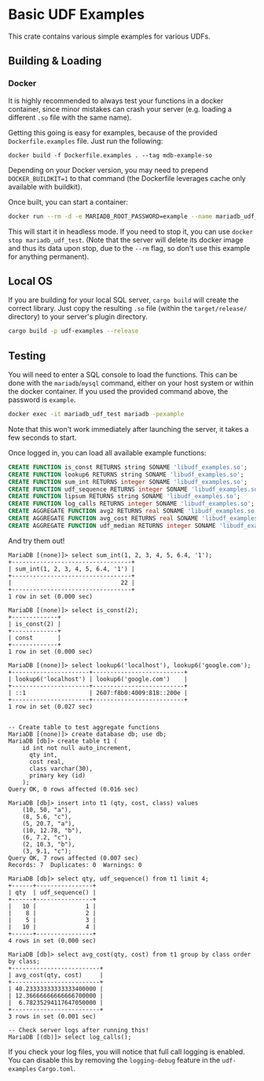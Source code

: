 # Basic UDF Examples

This crate contains various simple examples for various UDFs.

## Building & Loading

### Docker

It is highly recommended to always test your functions in a docker container,
since minor mistakes can crash your server (e.g. loading a different `.so` file
with the same name).

Getting this going is easy for examples, because of the provided
`Dockerfile.examples` file. Just run the following:

```shell
docker build -f Dockerfile.examples . --tag mdb-example-so
```

Depending on your Docker version, you may need to prepend `DOCKER_BUILDKIT=1` to
that command (the Dockerfile leverages cache only available with buildkit).

Once built, you can start a container:

```bash
docker run --rm -d -e MARIADB_ROOT_PASSWORD=example --name mariadb_udf_test mdb-example-so
```

This will start it in headless mode. If you need to stop it, you can use
`docker stop mariadb_udf_test`. (Note that the server will delete its docker image
and thus its data upon stop, due to the `--rm` flag, so don't use this example
for anything permanent).

## Local OS

If you are building for your local SQL server, `cargo build` will create the
correct library. Just copy the resulting `.so` file (within the
`target/release/` directory) to your server's plugin directory.

```bash
cargo build -p udf-examples --release
```

## Testing

You will need to enter a SQL console to load the functions. This can be done
with the `mariadb`/`mysql` command, either on your host system or within the
docker container. If you used the provided command above, the password
is `example`.

```sh
docker exec -it mariadb_udf_test mariadb -pexample
```

Note that this won't work immediately after launching the server, it takes a few
seconds to start.

Once logged in, you can load all available example functions:

```sql
CREATE FUNCTION is_const RETURNS string SONAME 'libudf_examples.so';
CREATE FUNCTION lookup6 RETURNS string SONAME 'libudf_examples.so';
CREATE FUNCTION sum_int RETURNS integer SONAME 'libudf_examples.so';
CREATE FUNCTION udf_sequence RETURNS integer SONAME 'libudf_examples.so';
CREATE FUNCTION lipsum RETURNS string SONAME 'libudf_examples.so';
CREATE FUNCTION log_calls RETURNS integer SONAME 'libudf_examples.so';
CREATE AGGREGATE FUNCTION avg2 RETURNS real SONAME 'libudf_examples.so';
CREATE AGGREGATE FUNCTION avg_cost RETURNS real SONAME 'libudf_examples.so';
CREATE AGGREGATE FUNCTION udf_median RETURNS integer SONAME 'libudf_examples.so';
```

And try them out!

```
MariaDB [(none)]> select sum_int(1, 2, 3, 4, 5, 6.4, '1');
+----------------------------------+
| sum_int(1, 2, 3, 4, 5, 6.4, '1') |
+----------------------------------+
|                               22 |
+----------------------------------+
1 row in set (0.000 sec)

MariaDB [(none)]> select is_const(2);
+-------------+
| is_const(2) |
+-------------+
| const       |
+-------------+
1 row in set (0.000 sec)

MariaDB [(none)]> select lookup6('localhost'), lookup6('google.com');
+----------------------+--------------------------+
| lookup6('localhost') | lookup6('google.com')    |
+----------------------+--------------------------+
| ::1                  | 2607:f8b0:4009:818::200e |
+----------------------+--------------------------+
1 row in set (0.027 sec)


-- Create table to test aggregate functions
MariaDB [(none)]> create database db; use db;
MariaDB [db]> create table t1 (
    id int not null auto_increment,
      qty int,
      cost real,
      class varchar(30),
      primary key (id)
    );
Query OK, 0 rows affected (0.016 sec)

MariaDB [db]> insert into t1 (qty, cost, class) values
    (10, 50, "a"),
    (8, 5.6, "c"),
    (5, 20.7, "a"),
    (10, 12.78, "b"),
    (6, 7.2, "c"),
    (2, 10.3, "b"),
    (3, 9.1, "c");
Query OK, 7 rows affected (0.007 sec)
Records: 7  Duplicates: 0  Warnings: 0

MariaDB [db]> select qty, udf_sequence() from t1 limit 4;
+------+----------------+
| qty  | udf_sequence() |
+------+----------------+
|   10 |              1 |
|    8 |              2 |
|    5 |              3 |
|   10 |              4 |
+------+----------------+
4 rows in set (0.000 sec)

MariaDB [db]> select avg_cost(qty, cost) from t1 group by class order by class;
+-------------------------+
| avg_cost(qty, cost)     |
+-------------------------+
| 40.23333333333333400000 |
| 12.36666666666666700000 |
|  6.78235294117647050000 |
+-------------------------+
3 rows in set (0.001 sec)

-- Check server logs after running this!
MariaDB [(db)]> select log_calls();

```

If you check your log files, you will notice that full call logging is enabled. You
can disable this by removing the `logging-debug` feature in the `udf-examples`
`Cargo.toml`.
